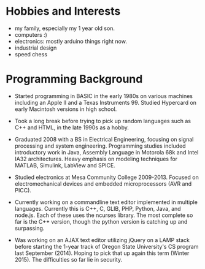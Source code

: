 # Hobbies and Interests
 - my family, especially my 1 year old son.
 - computers :)
 - electronics: mostly arduino things right now.
 - industrial design
 - speed chess

# Programming Background 

  - Started programming in BASIC in the early 1980s on various machines including an Apple II and a Texas Instruments 99.  Studied Hypercard on early Macintosh versions in high school. 

  - Took a long break before trying to pick up random languages such as C++ and HTML, in the late 1990s as a hobby. 

  - Graduated 2008 with a BS in Electrical Engineering, focusing on signal processing and system engineering. Programming studies included introductory work in Java, Assembly Language in Motorola 68k and Intel IA32 architectures.  Heavy emphasis on modeling techniques for MATLAB, Simulink, LabView and SPICE. 

  - Studied electronics at Mesa Community College 2009-2013.  Focused on electromechanical devices and embedded microprocessors (AVR and PICC).  

  - Currently working on a commandline text editor implemented in multiple languages. Currently this is C++, C, GLIB, PHP, Python, Java, and node.js.  Each of these uses the ncurses library.  The most complete so far is the C++ version, though the python version is catching up and surpassing. 

  - Was working on an AJAX text editor utilizing jQuery on a LAMP stack before starting the 1-year track of Oregon State University's CS program last September (2014).  Hoping to pick that up again this term (Winter 2015).  The difficulties so far lie in security.  

